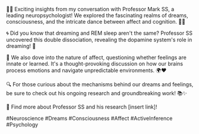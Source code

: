 🚀✨ Exciting insights from my conversation with Professor Mark SS, a leading neuropsychologist! We explored the fascinating realms of dreams, consciousness, and the intricate dance between affect and cognition. 🧠💭

🌀 Did you know that dreaming and REM sleep aren't the same? Professor SS uncovered this double dissociation, revealing the dopamine system's role in dreaming! 🎉

🤔 We also dove into the nature of affect, questioning whether feelings are innate or learned. It's a thought-provoking discussion on how our brains process emotions and navigate unpredictable environments. 🌍❤️

🔍 For those curious about the mechanisms behind our dreams and feelings, be sure to check out his ongoing research and groundbreaking work! 📚✨

🔗 Find more about Professor SS and his research [insert link]!

#Neuroscience #Dreams #Consciousness #Affect #ActiveInference #Psychology
